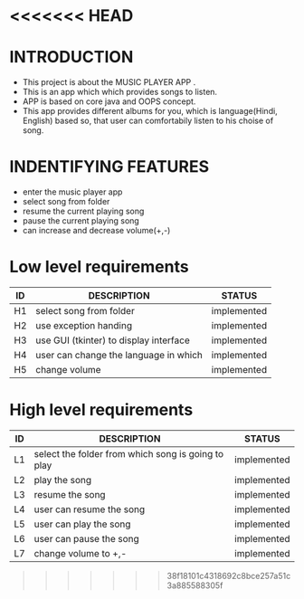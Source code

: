 <<<<<<< HEAD
=======
# INTRODUCTION
* This project is about the MUSIC PLAYER APP . 
* This is an app which which provides songs to listen.
* APP is based on core java and  OOPS concept.
* This app provides different albums for you,  which is language(Hindi, English) based so,
  that user can comfortabily listen to his choise of song.

# INDENTIFYING FEATURES
* enter the music player app 
* select song from folder
* resume the current playing song
* pause the current playing song
* can increase and decrease volume(+,-)

# Low level requirements
| ID | DESCRIPTION | STATUS |
| -- |------------ | -------|
|H1| select song from folder     | implemented  |
|H2| use exception handing     | implemented  |
|H3| use GUI (tkinter) to display interface| implemented  |
|H4| user can change the language in which | implemented   |
|H5| change volume| implemented|



# High level requirements
|ID|DESCRIPTION|STATUS|
|--|-----------|------|
|L1|select the folder from which song is going to play| implemented    |
|L2| play the song|implemented     |
|L3| resume the song| implemented   |
|L4|user can resume the song|implemented|
|L5|user can play the song|implemented|
|L6|user can pause the song|implemented|
|L7|change volume to +,-|implemented|
>>>>>>> 38f18101c4318692c8bce257a51c3a885588305f
